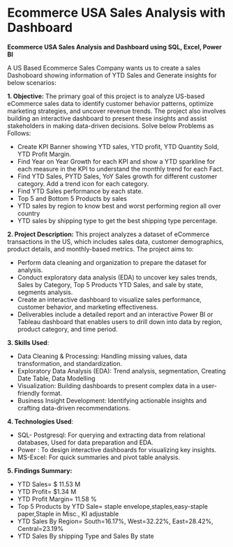 # Ecommerce USA Sales Analysis with Dashboard

**Ecommerce USA Sales Analysis and Dashboard using SQL, Excel, Power BI**

A US Based Ecommerce Sales Company wants us to create a sales Dashoboard showing information of YTD Sales and Generate insights for below scenarios:

**1. Objective:**
The primary goal of this project is to analyze US-based eCommerce sales data to identify customer behavior patterns, optimize marketing strategies, and uncover revenue trends. The project also involves building an interactive dashboard to present these insights and assist stakeholders in making data-driven decisions. Solve below Problems as Follows:

- Create KPI Banner showing YTD sales, YTD profit, YTD Quantity Sold, YTD Profit Margin.
- Find Year on Year Growth for each KPI and show a YTD sparkline for each measure in the KPI to understand the monthly trend for each Fact.
- Find YTD Sales, PYTD Sales, YoY Sales growth for different customer category. Add a trend icon for each category.
- Find YTD Sales performance by each state.
- Top 5 and Bottom 5 Products by sales
- YTD sales by region to know best and worst performing region all over country
- YTD sales by shipping type to get the best shipping type percentage.


**2. Project Description:**
This project analyzes a dataset of eCommerce transactions in the US, which includes sales data, customer demographics, product details, and monthly-based metrics. The project aims to:

- Perform data cleaning and organization to prepare the dataset for analysis.
- Conduct exploratory data analysis (EDA) to uncover key sales trends, Sales by Category, Top 5 Products YTD Sales, and sale by state, segments analysis.
- Create an interactive dashboard to visualize sales performance, customer behavior, and marketing effectiveness.
- Deliverables include a detailed report and an interactive Power BI or Tableau dashboard that enables users to drill down into data by region, product category, and time period.

**3. Skills Used**:
- Data Cleaning & Processing: Handling missing values, data transformation, and standardization.
- Exploratory Data Analysis (EDA): Trend analysis, segmentation, Creating Date Table, Data Modelling
- Visualization: Building dashboards to present complex data in a user-friendly format.
- Business Insight Development: Identifying actionable insights and crafting data-driven recommendations.

**4. Technologies Used**:
- SQL- Postgresql: For querying and extracting data from relational databases, Used for data preparation and EDA.
- Power : To design interactive dashboards for visualizing key insights.
- MS-Excel: For quick summaries and pivot table analysis.

**5. Findings Summary:**
- YTD Sales= $ 11.53 M
- YTD Profit= $1.34 M
- YTD Profit Margin= 11.58 %
- Top 5 Products by YTD Sale= staple envelope,staples,easy-staple paper,Staple in Misc., KI adjustable
- YTD Sales By Region= South=16.17%, West=32.22%, East=28.42%, Central=23.19%
- YTD Sales By shipping Type and Sales By state

